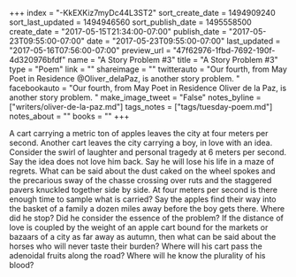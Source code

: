 +++
index = "-KkEXKiz7myDc44L3ST2"
sort_create_date = 1494909240
sort_last_updated = 1494946560
sort_publish_date = 1495558500
create_date = "2017-05-15T21:34:00-07:00"
publish_date = "2017-05-23T09:55:00-07:00"
date = "2017-05-23T09:55:00-07:00"
last_updated = "2017-05-16T07:56:00-07:00"
preview_url = "47f62976-1fbd-7692-190f-4d320976bfdf"
name = "A Story Problem #3"
title = "A Story Problem #3"
type = "Poem"
link = ""
shareimage = ""
twitterauto = "Our fourth, from May Poet in Residence @Oliver_delaPaz, is another story problem. "
facebookauto = "Our fourth, from May Poet in Residence Oliver de la Paz, is another story problem. "
make_image_tweet = "False"
notes_byline = ["writers/oliver-de-la-paz.md"]
tags_notes = ["tags/tuesday-poem.md"]
notes_about = ""
books = ""
+++
<p class="prose-poem">A cart carrying a metric ton of apples leaves the city at four meters per second. Another cart leaves the city carrying a boy, in love with an idea. Consider the swirl of laughter and personal tragedy at 6 meters per second. Say the idea does not love him back. Say he will lose his life in a maze of regrets. What can be said about the dust caked on the wheel spokes and the precarious sway of the chasse crossing over ruts and the staggered pavers knuckled together side by side. At four meters per second is there enough time to sample what is carried? Say the apples find their way into the basket of a family a dozen miles away before the boy gets there. Where did he stop? Did he consider the essence of the problem? If the distance of love is coupled by the weight of an apple cart bound for the markets or bazaars of a city as far away as autumn, then what can be said about the horses who will never taste their burden? Where will his cart pass the adenoidal fruits along the road? Where will he know the plurality of his blood?</p>